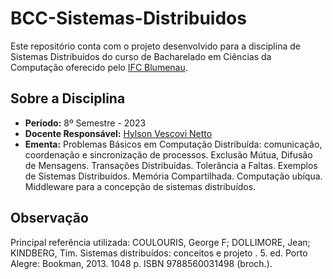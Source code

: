# BCC-Sistemas-Distribuidos

Este repositório conta com o projeto desenvolvido para a disciplina de Sistemas Distribuídos do curso de Bacharelado em Ciências da Computação oferecido pelo [IFC Blumenau](http://blumenau.ifc.edu.br/).

## Sobre a Disciplina

- __Período:__ 8º Semestre - 2023
- __Docente Responsável:__ [Hylson Vescovi Netto](https://github.com/hvescovi)
- __Ementa:__ Problemas Básicos em Computação Distribuída: comunicação, coordenação e sincronização de processos. Exclusão Mútua, Difusão de Mensagens. Transações Distribuídas. Tolerância a Faltas. Exemplos de Sistemas Distribuídos. Memória Compartilhada. Computação ubíqua. Middleware para a concepção de sistemas distribuídos.

## Observação
Principal referência utilizada: COULOURIS, George F; DOLLIMORE, Jean; KINDBERG, Tim. Sistemas distribuídos: conceitos e projeto . 5. ed. Porto Alegre: Bookman, 2013. 1048 p. ISBN 9788560031498 (broch.).
